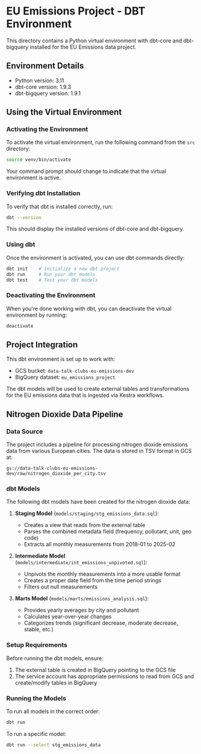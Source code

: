 # EU Emissions Project - DBT Environment

This directory contains a Python virtual environment with dbt-core and dbt-bigquery installed for the EU Emissions data project.

## Environment Details

- Python version: 3.11
- dbt-core version: 1.9.3
- dbt-bigquery version: 1.9.1

## Using the Virtual Environment

### Activating the Environment

To activate the virtual environment, run the following command from the `src` directory:

```bash
source venv/bin/activate
```

Your command prompt should change to indicate that the virtual environment is active.

### Verifying dbt Installation

To verify that dbt is installed correctly, run:

```bash
dbt --version
```

This should display the installed versions of dbt-core and dbt-bigquery.

### Using dbt

Once the environment is activated, you can use dbt commands directly:

```bash
dbt init    # Initialize a new dbt project
dbt run     # Run your dbt models
dbt test    # Test your dbt models
```

### Deactivating the Environment

When you're done working with dbt, you can deactivate the virtual environment by running:

```bash
deactivate
```

## Project Integration

This dbt environment is set up to work with:

- GCS bucket: `data-talk-clubs-eu-emissions-dev`
- BigQuery dataset: `eu_emissions_project`

The dbt models will be used to create external tables and transformations for the EU emissions data that is ingested via Kestra workflows.

## Nitrogen Dioxide Data Pipeline

### Data Source

The project includes a pipeline for processing nitrogen dioxide emissions data from various European cities. The data is stored in TSV format in GCS at:

```
gs://data-talk-clubs-eu-emissions-dev/raw/nitrogen_dioxide_per_city.tsv
```

### dbt Models

The following dbt models have been created for the nitrogen dioxide data:

1. **Staging Model** (`models/staging/stg_emissions_data.sql`):
   - Creates a view that reads from the external table
   - Parses the combined metadata field (frequency, pollutant, unit, geo code)
   - Extracts all monthly measurements from 2018-01 to 2025-02

2. **Intermediate Model** (`models/intermediate/int_emissions_unpivoted.sql`):
   - Unpivots the monthly measurements into a more usable format
   - Creates a proper date field from the time period strings
   - Filters out null measurements

3. **Marts Model** (`models/marts/emissions_analysis.sql`):
   - Provides yearly averages by city and pollutant
   - Calculates year-over-year changes
   - Categorizes trends (significant decrease, moderate decrease, stable, etc.)

### Setup Requirements

Before running the dbt models, ensure:

1. The external table is created in BigQuery pointing to the GCS file
2. The service account has appropriate permissions to read from GCS and create/modify tables in BigQuery

### Running the Models

To run all models in the correct order:

```bash
dbt run
```

To run a specific model:

```bash
dbt run --select stg_emissions_data

